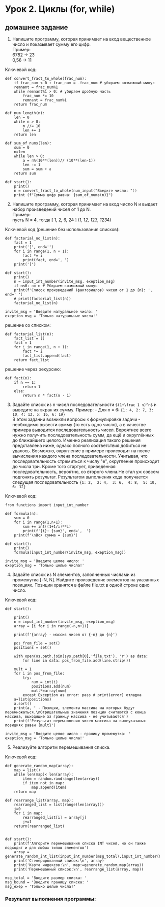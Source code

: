 # Урок 2. Циклы (for, while)
## домашнее задание   

1) Напишите программу, которая принимает на вход вещественное число и показывает сумму его цифр.  
Пример:  
6782 -> 23  
0,56 -> 11   
  
Ключевой код:
```
def convert_fract_to_whole(frac_num):
    if frac_num < 0 : frac_num = -frac_num # убираем возможный минус
    remnant = frac_num%1
    while remnant%1 > 0: # убираем дробную часть
        frac_num *= 10 
        remnant = frac_num%1
    return frac_num
        
def num_length(n): 
    len = 0
    while n > 0:
        n //= 10
        len += 1
    return len

def sum_of_nums(len):
    sum = 0
    n=len
    while len > 0:
        a = n%(10**(len))// (10**(len-1))
        len -= 1
        sum = sum + a
    return sum

def start():
    print()
    n = convert_fract_to_whole(num_input("Введите число: "))
    print (f"Сумма цифр равна: {sum_of_nums(n)}")
```
2) Напишите программу, которая принимает на вход число N и выдает набор произведений чисел от 1 до N.  
Пример:  
пусть N = 4, тогда [ 1, 2, 6, 24 ] (1, 1*2, 1*2*3, 1*2*3*4)  

Ключевой код (решение без использования списков):
```
def factorial_no_list(n):
    fact = 1
    print('[', end='')
    for i in range(1, n + 1):
        fact *= i
        print(fact, end=', ')
    print(']')

def start():
    print()
    n = input_int_number(invite_msg, exeption_msg)
    if n<0: n=-n # Убираем возможный минус
    print(f'Список произведений (факториалов) чисел от 1 до {n}: ', end=' ')
    # print(factorial_list(n))
    factorial_no_list(n)

invite_msg = 'Введите натуральное число: '
exeption_msg = 'Только натуральные числа!'
```
решение со списком:
```
def factorial_list(n):
    fact_list = []
    fact = 1
    for i in range(1, n + 1):
        fact *= i
        fact_list.append(fact)
    return fact_list
```
решение через рекурсию:
```
def fact(n):
    if n == 1:
        return 1
    else:
        return n * fact(n - 1)
```
3) Задайте список из n чисел последовательности ```$(1+\frac 1 n)^n$``` и выведите на экран их сумму. Пример: - Для n = 6: ```{1: 4, 2: 7, 3: 10, 4: 13, 5: 16, 6: 19}```  
В этом задании возникли вопросы к формулировке задачи - необходимо вывести сумму (то есть одно число), а в качестве примера выводится последовательность чисел. Вероятнее всего нужно получить последовательность сумм, да ещё и округлённых до ближайшего целого. Именно реализация такого решения представлена ниже, однако полного соответствия добиться не удалось. Возможно, округление в примере происходит на после вычисления каждого члена последовательности. Учитывая, что последовательность стремиться к числу "e", округление происходит до числа три. Кроме того стартует, приведённая последовательность, вероятно, со второго члена.Не стал уж совсем подгонять результат. Результатом выполнения кода получается следущая последовательность ```{1: 2,  2: 4,  3: 6,  4: 8,  5: 10,  6: 12}```

Ключевой код:
```
from functions import input_int_number

def formula(n):
    sum = 0
    for i in range(1,n+1):        
        sum += int((1+1/i)**i)
        print(f'{i}: {sum}', end=',  ')
    print(f'\nВся сумма = {sum}')

def start():
    print()
    formula(input_int_number(invite_msg, exeption_msg))   

invite_msg = 'Введите целое число: '
exeption_msg = 'Только целые числа!'

```
4) Задайте список из N элементов, заполненных числами из промежутка [-N, N]. Найдите произведение элементов на указанных позициях. Позиции хранятся в файле file.txt в одной строке одно число.  

Ключевой код:
```
def start():

    print()
    n = input_int_number(invite_msg, exeption_msg)
    array = [i for i in range(-n,n+1)]

    print(f'{array} - массив чисел от {-n} до {n}')

    pos_from_file = set()
    positions = set() 
    
    with open(os.path.join(sys.path[0],'file.txt'), 'r') as data: 
        for line in data: pos_from_file.add(line.strip())

    mult = 1
    for i in pos_from_file:
        try: 
            num = int(i)
            positions.add(num)
            mult*=array[num]
        except Exception as error: pass # print(error) отладка
    a=list(positions)
    a.sort()
    print(a, ' - Позиции, элементы массива на которых будут перемножаться.\nОтрицательные значения позиции считаются с конца массива, выходящие за границу массива - не учитываются')
    print(f'Результат перемножения чисел массива на вышеуказаных позициях равен {mult}')

invite_msg = 'Введите целое число - границу промежутка: '
exeption_msg = 'Только целые числа!'

```
5) Реализуйте алгоритм перемешивания списка.  

Ключевой код:
```
def generate_random_map(array):  
    map = list()
    while len(map)< len(array):
        item = random.randrange(len(array)) 
        if item not in map:
            map.append(item)
    return map

def rearrange_list(array, map):
    rearranged_list = list(range(len(array)))
    j=0
    for i in map:
        rearranged_list[i] = array[j]
        j+=1
    return(rearranged_list)


def start():  
    print(f'Алгоритм перемешивания списка INT чисел, но он также подходит и для любых типов элементов')
    array = generate_random_int_list(input_int_number(msg_total),input_int_number(msg_bound),input_int_number(msg_bound))
    print('Сгенерированный список:\n', array)
    print('Карта индексов:\n', map:=generate_random_map(array))
    print('Перемешанный список:\n', rearrange_list(array, map))

msg_total = 'Введите размер списка: '
msg_bound = 'Введите границу списка: '
msg_exep = 'Только целые числа!'

```

### Результат выполнения программы: